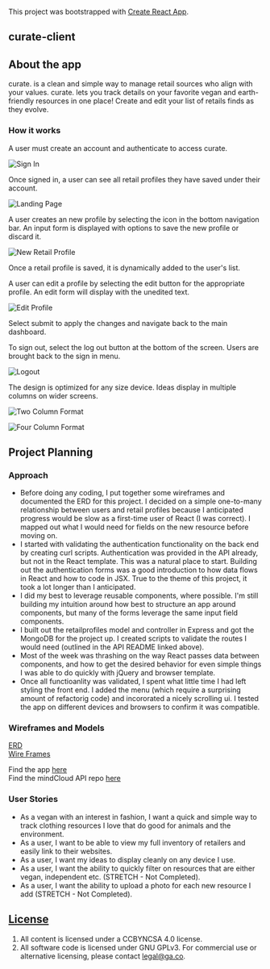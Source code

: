 This project was bootstrapped with [Create React App](https://github.com/facebookincubator/create-react-app).

## curate-client

## About the app

curate. is a clean and simple way to manage retail sources who align with your values. curate. lets you track details on your favorite vegan and earth-friendly resources in one place! Create and edit your list of retails finds as they evolve.

### How it works

A user must create an account and authenticate to access curate.

![Sign In](img/sign-in.jpg)

Once signed in, a user can see all retail profiles they have saved under their account.

![Landing Page](img/landing-page.jpg)

A user creates an new profile by selecting the icon in the bottom navigation bar. An input form is displayed with options to save the new profile or discard it.

![New Retail Profile](img/new-profile.jpg)

Once a retail profile is saved, it is dynamically added to the user's list.

A user can edit a profile by selecting the edit button for the appropriate profile. An edit form will display with the unedited text.

![Edit Profile](img/edit-profile.jpg)

Select submit to apply the changes and navigate back to the main dashboard.

To sign out, select the log out button at the bottom of the screen. Users are brought back to the sign in menu.

![Logout](img/log-out.jpg)

The design is optimized for any size device. Ideas display in multiple columns on wider screens.

![Two Column Format](img/two-column.jpg)

![Four Column Format](img/four-column.jpg)

## Project Planning

### Approach

 - Before doing any coding, I put together some wireframes and documented the ERD for this project. I decided on a simple one-to-many relationship between users and retail profiles because I anticipated progress would be slow as a first-time user of React (I was correct). I mapped out what I would need for fields on the new resource before moving on.
 - I started with validating the authentication functionality on the back end by creating curl scripts. Authentication was provided in the API already, but not in the React template. This was a natural place to start. Building out the authentication forms was a good introduction to how data flows in React and how to code in JSX. True to the theme of this project, it took a lot longer than I anticipated.
 - I did my best to leverage reusable components, where possible. I'm still building my intuition around how best to structure an app around components, but many of the forms leverage the same input field components.
 - I built out the retailprofiles model and controller in Express and got the MongoDB for the project up. I created scripts to validate the routes I would need (outlined in the API README linked above).
 - Most of the week was thrashing on the way React passes data between components, and how to get the desired behavior for even simple things I was able to do quickly with jQuery and browser template.
 - Once all functioanlity was validated, I spent what little time I had left styling the front end. I added the menu (which require a surprising amount of refactorig code) and incororated a nicely scrolling ui. I tested the app on different devices and browsers to confirm it was compatible.

### Wireframes and Models

[ERD](img/ERD.JPG)<br>
[Wire Frames](imgs/wireframes.JPG)<br>

Find the app [here](https://danielleletarte.github.io/mind-cloud-client/)<br>
Find the mindCloud API repo [here](https://github.com/danielleletarte/mind-cloud-api)

### User Stories

 - As a vegan with an interest in fashion, I want a quick and simple way to track clothing resources I love that do good for animals and the environment.
 - As a user, I want to be able to view my full inventory of retailers and easily link to their websites.
 - As a user, I want my ideas to display cleanly on any device I use.
 - As a user, I want the ability to quickly filter on resources that are either vegan, independent etc. (STRETCH - Not Completed).
 - As a user, I want the ability to upload a photo for each new resource I add (STRETCH - Not Completed).

 ## [License](LICENSE)

 1.  All content is licensed under a CC­BY­NC­SA 4.0 license.
 1.  All software code is licensed under GNU GPLv3. For commercial use or
     alternative licensing, please contact legal@ga.co.
